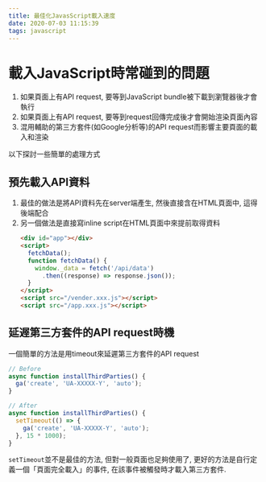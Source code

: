 ```yaml
---
title: 最佳化JavasScript載入速度
date: 2020-07-03 11:15:39
tags: javascript
---
```

# 載入JavaScript時常碰到的問題

1. 如果頁面上有API request, 要等到JavaScript bundle被下載到瀏覽器後才會執行
2. 如果頁面上有API request, 要等到request回傳完成後才會開始渲染頁面內容
3. 混用輔助的第三方套件(如Google分析等)的API request而影響主要頁面的載入和渲染

以下探討一些簡單的處理方式

## 預先載入API資料
1. 最佳的做法是將API資料先在server端產生, 然後直接含在HTML頁面中, 這得後端配合
2. 另一個做法是直接寫inline script在HTML頁面中來提前取得資料
    ```html
    <div id="app"></div>
    <script>
      fetchData();
      function fetchData() {
        window._data = fetch('/api/data')
          .then((response) => response.json());
      }  
    </script>
    <script src="/vender.xxx.js"></script>
    <script src="/app.xxx.js"></script>
    ```


## 延遟第三方套件的API request時機
一個簡單的方法是用timeout來延遲第三方套件的API request
```JavaScript
// Before
async function installThirdParties() {
  ga('create', 'UA-XXXXX-Y', 'auto');
}

// After
async function installThirdParties() {
  setTimeout(() => {
    ga('create', 'UA-XXXXX-Y', 'auto');
  }, 15 * 1000);
}
```
```setTimeout```並不是最佳的方法, 但對一般頁面也足夠使用了, 更好的方法是自行定義一個「頁面完全載入」的事件, 在該事件被觸發時才載入第三方套件.
